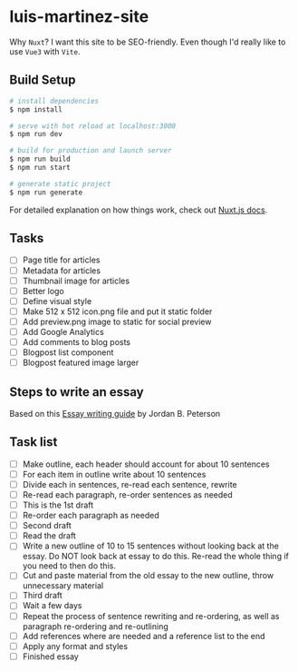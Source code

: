 # luis-martinez-site

Why `Nuxt`? I want this site to be SEO-friendly. Even though I'd really like to use `Vue3` with `Vite`.

## Build Setup

```bash
# install dependencies
$ npm install

# serve with hot reload at localhost:3000
$ npm run dev

# build for production and launch server
$ npm run build
$ npm run start

# generate static project
$ npm run generate
```

For detailed explanation on how things work, check out [Nuxt.js docs](https://nuxtjs.org).


## Tasks

- [ ] Page title for articles
- [ ] Metadata for articles
- [ ] Thumbnail image for articles
- [ ] Better logo
- [ ] Define visual style
- [ ] Make 512 x 512 icon.png file and put it static folder
- [ ] Add preview.png image to static for social preview
- [ ] Add Google Analytics
- [ ] Add comments to blog posts
- [ ] Blogpost list component
- [ ] Blogpost featured image larger

## Steps to write an essay

Based on this [Essay writing guide](https://docs.google.com/document/d/1JVOAPVA-yMgx4rl_yQzldwnkqnAC4KwtFYXunnJtJng/edit?usp=sharing) by Jordan B. Peterson

## Task list

- [ ] Make outline, each header should account for about 10 sentences
- [ ] For each item in outline write about 10 sentences
- [ ] Divide each in sentences, re-read each sentence, rewrite
- [ ] Re-read each paragraph, re-order sentences as needed
- [ ] This is the 1st draft
- [ ] Re-order each paragraph as needed
- [ ] Second draft
- [ ] Read the draft
- [ ] Write a new outline of 10 to 15 sentences without looking back at the essay. Do NOT look back at essay to do this. Re-read the whole thing if you need to then do this.
- [ ] Cut and paste material from the old essay to the new outline, throw unnecessary material
- [ ] Third draft
- [ ] Wait a few days
- [ ] Repeat the process of sentence rewriting and re-ordering, as well as paragraph re-ordering and re-outlining
- [ ] Add references where are needed and a reference list to the end
- [ ] Apply any format and styles
- [ ] Finished essay
